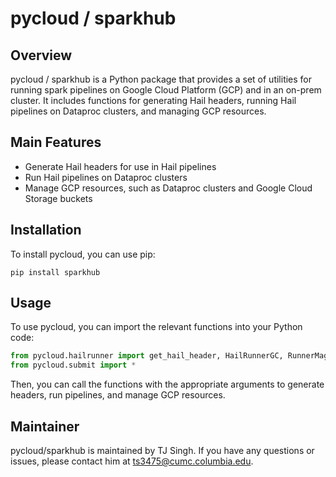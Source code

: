 # pycloud / sparkhub

## Overview

pycloud / sparkhub is a Python package that provides a set of utilities for running spark pipelines on Google Cloud Platform (GCP) and in an on-prem cluster. It includes functions for generating Hail headers, running Hail pipelines on Dataproc clusters, and managing GCP resources.

## Main Features

- Generate Hail headers for use in Hail pipelines
- Run Hail pipelines on Dataproc clusters
- Manage GCP resources, such as Dataproc clusters and Google Cloud Storage buckets

## Installation

To install pycloud, you can use pip:

`pip install sparkhub`

## Usage

To use pycloud, you can import the relevant functions into your Python code:

```python
from pycloud.hailrunner import get_hail_header, HailRunnerGC, RunnerMagics
from pycloud.submit import *
```

Then, you can call the functions with the appropriate arguments to generate headers, run pipelines, and manage GCP resources.

## Maintainer

pycloud/sparkhub is maintained by TJ Singh. If you have any questions or issues, please contact him at <ts3475@cumc.columbia.edu>.
